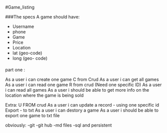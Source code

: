 #Game_listing

###The specs 
A game should have:
- Username 
- phone
- Game
- Price
- Location
- lat (geo-code)
- long (geo- code)


#### 

part one :

As a user i can create one game  C from Crud
As a user i can get all games    
As a user i can read one game     R from crud  (Need one specific ID)
As a user i can read all games
As a user i should be able to get more info on the location where the game is being sold

Extra:
U FROM crud 
As a user i can update a record - using one specific id
Export - to txt 
As a user i can destory a game
As a user i should be able to export one game to txt file



obviously:
    -git
    -git hub
    -md files
    -sql and persistent
    

